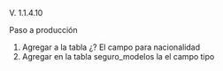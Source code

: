 V. 1.1.4.10

Paso a producción

1.	Agregar a la tabla ¿? El campo para nacionalidad
2.	Agregar en la tabla seguro_modelos la el campo tipo